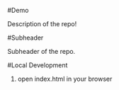 #Demo

Description of the repo!

#Subheader

Subheader of the repo.

#Local Development

1. open index.html in your browser
